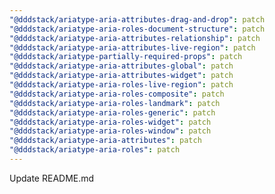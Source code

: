 ```yaml
---
"@dddstack/ariatype-aria-attributes-drag-and-drop": patch
"@dddstack/ariatype-aria-roles-document-structure": patch
"@dddstack/ariatype-aria-attributes-relationship": patch
"@dddstack/ariatype-aria-attributes-live-region": patch
"@dddstack/ariatype-partially-required-props": patch
"@dddstack/ariatype-aria-attributes-global": patch
"@dddstack/ariatype-aria-attributes-widget": patch
"@dddstack/ariatype-aria-roles-live-region": patch
"@dddstack/ariatype-aria-roles-composite": patch
"@dddstack/ariatype-aria-roles-landmark": patch
"@dddstack/ariatype-aria-roles-generic": patch
"@dddstack/ariatype-aria-roles-widget": patch
"@dddstack/ariatype-aria-roles-window": patch
"@dddstack/ariatype-aria-attributes": patch
"@dddstack/ariatype-aria-roles": patch
---
```


Update README.md

